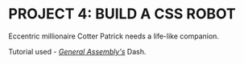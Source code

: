 # PROJECT 4: BUILD A CSS ROBOT


Eccentric millionaire Cotter Patrick needs a life-like companion.

Tutorial used - [*General Assembly's*](http://dash.generalassemb.ly/) Dash.
